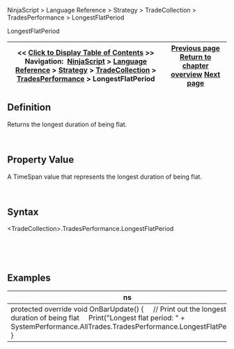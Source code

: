 ﻿


NinjaScript \> Language Reference \> Strategy \> TradeCollection \> TradesPerformance \> LongestFlatPeriod






















LongestFlatPeriod







| \<\< [Click to Display Table of Contents](longestflatperiod.md) \>\> **Navigation:**     [NinjaScript](ninjascript-1.md) \> [Language Reference](language_reference_wip-1.md) \> [Strategy](strategy-1.md) \> [TradeCollection](tradecollection-1.md) \> [TradesPerformance](tradesperformance-1.md) \> LongestFlatPeriod | [Previous page](grossprofit-1.md) [Return to chapter overview](tradesperformance-1.md) [Next page](maxconsecutiveloser-1.md) |
| --- | --- |











## Definition


Returns the longest duration of being flat.  

 


## Property Value


A TimeSpan value that represents the longest duration of being flat.


 


## Syntax
\<TradeCollection\>.TradesPerformance.LongestFlatPeriod


 


 


## 


## Examples




| ns |
| --- |
| protected override void OnBarUpdate() {      // Print out the longest duration of being flat      Print("Longest flat period: " \+ SystemPerformance.AllTrades.TradesPerformance.LongestFlatPeriod); } |









